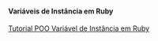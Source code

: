 #### Variáveis de Instância em Ruby

[Tutorial POO Variável de Instância em Ruby](https://github.com/adalbertobrant/challenges-back-end/blob/master/tutoriais/poo/Orienta%C3%A7%C3%A3o%20a%20Objetos%20em%20Ruby.md)

